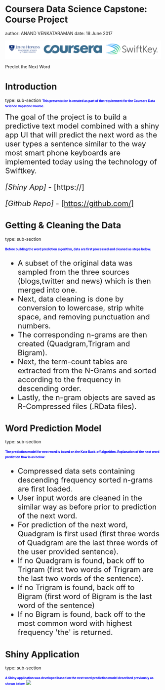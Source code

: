 Coursera Data Science Capstone: Course Project
========================================================
author: ANAND VENKATARAMAN
date: 18 June 2017

![plot of chunk headers](doc/headers.png)

Predict the Next Word

Introduction
========================================================

type: sub-section
<span style="color:blue; font-weight:bold; font-size:0.7em">This presentation is created as part of the requirement for the Coursera Data Science Capstone Course. </span>

<font size="5">
The goal of the project is to build a predictive text model combined with a shiny app UI that will predict the next word as the user types a sentence similar to the way most smart phone keyboards are implemented today using the technology of Swiftkey.

*[Shiny App]* - [https://]

*[Github Repo]* - [https://github.com/]

</font>

Getting & Cleaning the Data
========================================================

type: sub-section

<span style="color:blue; font-weight:bold; font-size:0.7em">Before building the word prediction algorithm, data are first processed and cleaned as steps below:</span>

<font size="5">

- A subset of the original data was sampled from the three sources (blogs,twitter and news) which is then merged into one.
- Next, data cleaning is done by conversion to lowercase, strip white space, and removing punctuation and numbers.
- The corresponding n-grams are then created (Quadgram,Trigram and Bigram).
- Next, the term-count tables are extracted from the N-Grams and sorted according to the frequency in descending order.
- Lastly, the n-gram objects are saved as R-Compressed files (.RData files).

</font>

Word Prediction Model
========================================================

type: sub-section

<span style="color:blue; font-weight:bold;font-size:0.7em">The prediction model for next word is based on the Katz Back-off algorithm. Explanation of the next word prediction flow is as below:</span>

<font size="5">

- Compressed data sets containing descending frequency sorted n-grams are first loaded.
- User input words are cleaned in the similar way as before prior to prediction of the next word.
- For prediction of the next word, Quadgram is first used (first three words of Quadgram are the last three words of the user provided sentence).
- If no Quadgram is found, back off to Trigram (first two words of Trigram are the last two words of the sentence).
- If no Trigram is found, back off to Bigram (first word of Bigram is the last word of the sentence)
- If no Bigram is found, back off to the most common word with highest frequency 'the' is returned.

</font>

Shiny Application
========================================================
type: sub-section

<span style="color:blue; font-weight:bold;font-size:0.7em">A Shiny application was developed based on the next word prediction model described previously as shown below. </span><img src="./www/app.png"></img>
